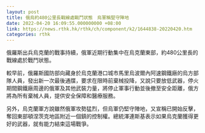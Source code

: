 ```yaml
---
layout: post
title: 俄烏約480公里長戰線處戰鬥狀態　烏軍稱堅守陣地
date: 2022-04-20 16:09:55.000000000 +08:00
link: https://news.rthk.hk/rthk/ch/component/k2/1644838-20220420.htm
categories: rthk
---
```


俄羅斯出兵烏克蘭的戰事持續，俄軍近期行動集中在烏克蘭東部，約480公里長的戰線處於戰鬥狀態。

較早前，俄羅斯國防部向藏身於烏克蘭港口城市馬里烏波爾內阿速鋼鐵廠的烏方部隊人員，發出新一次最後通牒，要求在限時前棄械投降，又說只要放低武器，停火期間鋼鐵廠周邊的俄軍及其他武裝力量，將停止軍事行動並後撤至安全距離，俄方將為所有棄械人員，提供安全保障和醫療服務。

另外，烏克蘭軍方說雖然俄軍攻勢猛烈，但烏軍仍堅守陣地，又宣稱已開始反擊，奪回東部頓涅茨克地區附近一個鎮的控制權。總統澤連斯基表示如果烏克蘭獲得更好的武器，就有能力結束這場戰爭。
